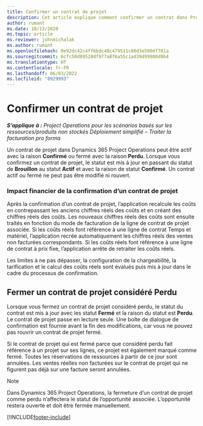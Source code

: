 ```yaml
---
title: Confirmer un contrat de projet
description: Cet article explique comment confirmer un contrat dans Project Operations.
author: rumant
ms.date: 10/13/2020
ms.topic: article
ms.reviewer: johnmichalak
ms.author: rumant
ms.openlocfilehash: 0e92dc42c4ff6bdc40c479511c80d3e500df781a
ms.sourcegitcommit: 6cfc50d89528df977a8f6a55c1ad39d99800d9b4
ms.translationtype: HT
ms.contentlocale: fr-FR
ms.lasthandoff: 06/03/2022
ms.locfileid: "8929993"
---
```

# <a name="confirm-a-project-contract"></a>Confirmer un contrat de projet

_**S’applique à :** Project Operations pour les scénarios basés sur les ressources/produits non stockés Déploiement simplifié – Traiter la facturation pro forma_

Un contrat de projet dans Dynamics 365 Project Operations peut être actif avec la raison **Confirmé** ou fermé avec la raison **Perdu**. Lorsque vous confirmez un contrat de projet, le statut est mis à jour en passant du statut de **Brouillon** au statut **Actif** et avec la raison de statut **Confirmé**. Un contrat actif ou fermé ne peut pas être modifié ni rouvert. 

### <a name="financial-impact-of-confirming-a-project-contract"></a>Impact financier de la confirmation d’un contrat de projet

Après la confirmation d’un contrat de projet, l’application recalcule les coûts en contrepassant les anciens chiffres réels des coûts et en créant des chiffres réels des coûts. Les nouveaux chiffres réels des coûts sont ensuite traités en fonction du mode de facturation de la ligne de contrat de projet associée. Si les coûts réels font référence à une ligne de contrat Temps et matériel, l’application recrée automatiquement les chiffres réels des ventes non facturées correspondants. Si les coûts réels font référence à une ligne de contrat à prix fixe, l’application arrête de retraiter les coûts réels.

Les limites à ne pas dépasser, la configuration de la chargeabilité, la tarification et le calcul des coûts réels sont évalués puis mis à jour dans le cadre du processus de confirmation.

## <a name="close-a-project-contract-as-lost"></a>Fermer un contrat de projet considéré Perdu

Lorsque vous fermez un contrat de projet considéré perdu, le statut du contrat est mis à jour avec les statut **Fermé** et la raison du statut est **Perdu**. Le contrat de projet passe en lecture seule. Une boîte de dialogue de confirmation est fournie avant la fin des modifications, car vous ne pouvez pas rouvrir un contrat de projet fermé.

Si le contrat de projet qui est fermé parce que considéré perdu fait référence à un projet sur ses lignes, ce projet est également marqué comme fermé. Toutes les réservations de ressources à partir de ce jour sont annulées. Les ventes réelles non facturées sur le contrat de projet qui ne figurent pas déjà sur une facture seront annulées.

> [!NOTE]
> Dans Dynamics 365 Project Operations, la fermeture d’un contrat de projet comme perdu n’affectera le statut de l’opportunité associée. L’opportunité restera ouverte et doit être fermée manuellement.


[!INCLUDE[footer-include](../../includes/footer-banner.md)]